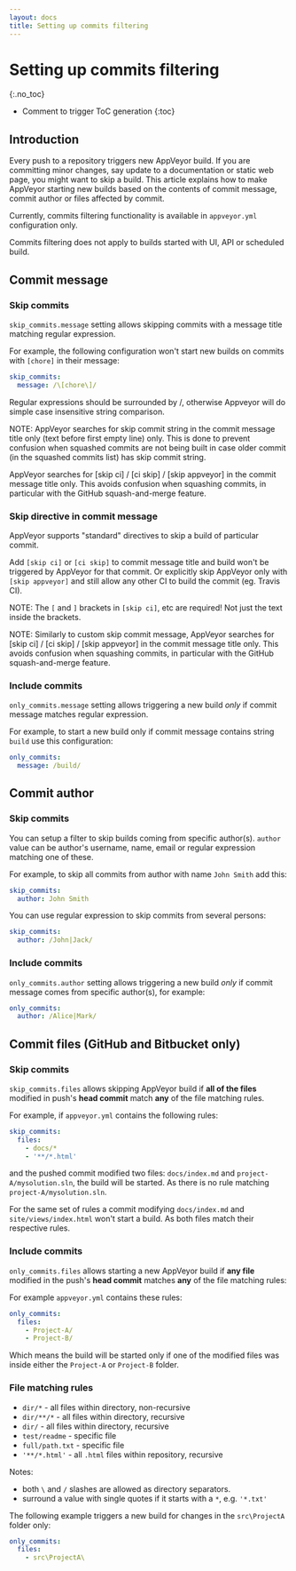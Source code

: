 ```yaml
---
layout: docs
title: Setting up commits filtering
---
```


<!-- markdownlint-disable MD022 MD032 -->
# Setting up commits filtering
{:.no_toc}

* Comment to trigger ToC generation
{:toc}
<!-- markdownlint-enable MD022 MD032 -->

## Introduction

Every push to a repository triggers new AppVeyor build. If you are committing minor changes, say update to a documentation or static web page, you might want to skip a build.
This article explains how to make AppVeyor starting new builds based on the contents of commit message, commit author or files affected by commit.

Currently, commits filtering functionality is available in `appveyor.yml` configuration only.

Commits filtering does not apply to builds started with UI, API or scheduled build.

## Commit message

### Skip commits

`skip_commits.message` setting allows skipping commits with a message title matching regular expression.

For example, the following configuration won't start new builds on commits with `[chore]` in their message:

```yaml
skip_commits:
  message: /\[chore\]/
```

Regular expressions should be surrounded by /, otherwise Appveyor will do simple case insensitive string comparison.

NOTE: AppVeyor searches for skip commit string in the commit message title only (text before first empty line) only. This is done to prevent confusion when squashed commits are not being built in case older commit (in the squashed commits list) has skip commit string.

AppVeyor searches for [skip ci] / [ci skip] / [skip appveyor] in the commit message title only. This avoids confusion when squashing commits, in particular with the GitHub squash-and-merge feature.

### Skip directive in commit message

AppVeyor supports "standard" directives to skip a build of particular commit.

Add `[skip ci]` or `[ci skip]` to commit message title and build won't be triggered by AppVeyor for that commit.
Or explicitly skip AppVeyor only with `[skip appveyor]` and still allow any other CI to build the commit (eg. Travis CI).

NOTE: The `[` and `]` brackets in `[skip ci]`, etc are required! Not just the text inside the brackets.

NOTE: Similarly to custom skip commit message, AppVeyor searches for [skip ci] / [ci skip] / [skip appveyor] in the commit message title only. This avoids confusion when squashing commits, in particular with the GitHub squash-and-merge feature.

### Include commits

`only_commits.message` setting allows triggering a new build *only* if commit message matches regular expression.

For example, to start a new build only if commit message contains string `build` use this configuration:

```yaml
only_commits:
  message: /build/
```


## Commit author

### Skip commits

You can setup a filter to skip builds coming from specific author(s).
`author` value can be author's username, name, email or regular expression matching one of these.

For example, to skip all commits from author with name `John Smith` add this:

```yaml
skip_commits:
  author: John Smith
```

You can use regular expression to skip commits from several persons:

```yaml
skip_commits:
  author: /John|Jack/
```

### Include commits

`only_commits.author` setting allows triggering a new build *only* if commit message comes from specific author(s), for example:

```yaml
only_commits:
  author: /Alice|Mark/
```


## Commit files (GitHub and Bitbucket only)

### Skip commits

`skip_commits.files` allows skipping AppVeyor build if **all of the files** modified in push's **head commit** match **any** of the file matching rules.

For example, if `appveyor.yml` contains the following rules:

```yaml
skip_commits:
  files:
    - docs/*
    - '**/*.html'
```

and the pushed commit modified two files: `docs/index.md` and `project-A/mysolution.sln`, the build will be started. As there is no rule matching `project-A/mysolution.sln`.

For the same set of rules a commit modifying `docs/index.md` and `site/views/index.html` won't start a build. As both files match their respective rules.

### Include commits

`only_commits.files` allows starting a new AppVeyor build if **any file** modified in the push's **head commit** matches **any** of the file matching rules:

For example `appveyor.yml` contains these rules:

```yaml
only_commits:
  files:
    - Project-A/
    - Project-B/
```

Which means the build will be started only if one of the modified files was inside either the `Project-A` or `Project-B` folder.


### File matching rules

* `dir/*` - all files within directory, non-recursive
* `dir/**/*` - all files within directory, recursive
* `dir/` - all files within directory, recursive
* `test/readme` - specific file
* `full/path.txt` - specific file
* `'**/*.html'` - all `.html` files within repository, recursive

Notes:

* both `\` and `/` slashes are allowed as directory separators.
* surround a value with single quotes if it starts with a `*`, e.g. `'*.txt'`

The following example triggers a new build for changes in the `src\ProjectA` folder only:

```yaml
only_commits:
  files:
    - src\ProjectA\
```
